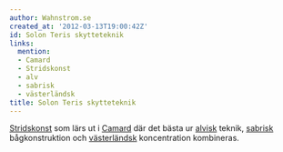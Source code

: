 ```yaml
---
author: Wahnstrom.se
created_at: '2012-03-13T19:00:42Z'
id: Solon Teris skytteteknik
links:
  mention:
  - Camard
  - Stridskonst
  - alv
  - sabrisk
  - västerländsk
title: Solon Teris skytteteknik
---
```


[Stridskonst] som lärs ut i [Camard] där det bästa ur [alvisk] teknik, [sabrisk] bågkonstruktion och
[västerländsk] koncentration kombineras.

  [Stridskonst]: Stridskonst
  [Camard]: Camard
  [alvisk]: alv
  [sabrisk]: sabrisk
  [västerländsk]: västerländsk